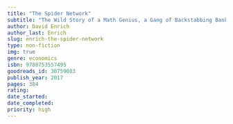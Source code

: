 ```yaml
---
title: "The Spider Network"
subtitle: "The Wild Story of a Math Genius, a Gang of Backstabbing Bankers, and One of the Greatest Scams in Financial History"
author: David Enrich
author_last: Enrich
slug: enrich-the-spider-network
type: non-fiction
img: true
genre: economics
isbn: 9780753557495
goodreads_id: 30759083
publish_year: 2017
pages: 384
rating: 
date_started:
date_completed:
priority: high
---
```

